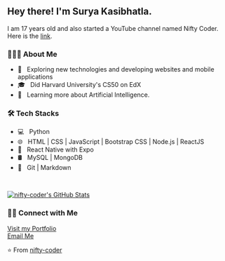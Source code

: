 <h2> Hey there! I'm Surya Kasibhatla.</h2>
<p>I am 17  years old and also started a YouTube channel named Nifty Coder. Here is the <a href="https://www.youtube.com/channel/UCN14MY4VkGEyM1IvfLLgNXQ">link</a>.</p>
<h3> 👨🏻‍💻 About Me </h3>

- 🤔 &nbsp; Exploring new technologies and developing websites and mobile applications
- 🎓 &nbsp; Did Harvard University's CS50 on EdX
- 🌱 &nbsp; Learning more about Artificial Intelligence.

<h3>🛠 Tech Stacks</h3>

- 💻 &nbsp; Python 
- 🌐 &nbsp; HTML | CSS | JavaScript | Bootstrap CSS | Node.js | ReactJS
- 📱 &nbsp; React Native with Expo
- 🛢 &nbsp; MySQL | MongoDB
- 🔧 &nbsp; Git | Markdown

<br/>

[![nifty-coder's GitHub Stats](https://github-readme-stats.vercel.app/api?username=nifty-coder&show_icons=true)](https://github.com/nifty-coder/)

<h3> 🤝🏻 Connect with Me </h3>

<a href="https://surya-kasibhatla-portfolio.web.app">Visit my Portfolio</a>
<br/>
<a href="mailto:surya.kasibhatla@gmail.com">Email Me</a>

⭐️ From [nifty-coder](https://github.com/nifty-coder/)
